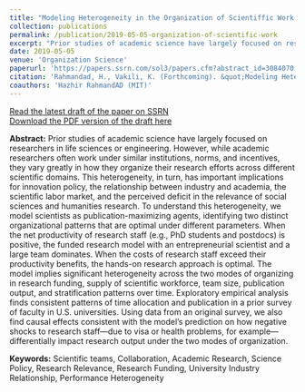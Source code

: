 ```yaml
---
title: "Modeling Heterogeneity in the Organization of Scientiffic Work."
collection: publications
permalink: /publication/2019-05-05-organization-of-scientific-work
excerpt: "Prior studies of academic science have largely focused on researchers in life sciences or engineering. However, while academic researchers often work under similar institutions, norms, and incentives, they vary greatly in how they organize their research efforts across different scientific domains. This heterogeneity, in turn, has important implications for innovation policy, the relationship between industry and academia, the scientific labor market, and the perceived deficit in the relevance of social sciences and humanities research. To understand this heterogeneity, we model scientists as publication-maximizing agents, identifying two distinct organizational patterns that are optimal under different parameters..."
date: 2019-05-05
venue: 'Organization Science'
paperurl: 'https://papers.ssrn.com/sol3/papers.cfm?abstract_id=3084070'
citation: 'Rahmandad, H., Vakili, K. (Forthcoming). &quot;Modeling Heterogeneity in the Organization of Scientific Work.&quot; <i>Organization Science</i>.'
coauthors: 'Hazhir RahmandAD (MIT)'
---
```

[Read the latest draft of the paper on SSRN](https://papers.ssrn.com/sol3/papers.cfm?abstract_id=3084070)<br>
[Download the PDF version of the draft here](/files/creativity_specialization_pace_of_change.pdf)

<b>Abstract:</b> Prior studies of academic science have largely focused on researchers in life sciences or engineering. However, while academic researchers often work under similar institutions, norms, and incentives, they vary greatly in how they organize their research efforts across different scientific domains. This heterogeneity, in turn, has important implications for innovation policy, the relationship between industry and academia, the scientific labor market, and the perceived deficit in the relevance of social sciences and humanities research. To understand this heterogeneity, we model scientists as publication-maximizing agents, identifying two distinct organizational patterns that are optimal under different parameters. When the net productivity of research staff (e.g., PhD students and postdocs) is positive, the funded research model with an entrepreneurial scientist and a large team dominates. When the costs of research staff exceed their productivity benefits, the hands-on research approach is optimal. The model implies significant heterogeneity across the two modes of organizing in research funding, supply of scientific workforce, team size, publication output, and stratification patterns over time. Exploratory empirical analysis finds consistent patterns of time allocation and publication in a prior survey of faculty in U.S. universities. Using data from an original survey, we also find causal effects consistent with the model’s prediction on how negative shocks to research staff—due to visa or health problems, for example—differentially impact research output under the two modes of organization.

<b>Keywords:</b> Scientific teams, Collaboration, Academic Research, Science Policy, Research Relevance, Research Funding, University Industry Relationship, Performance Heterogeneity
